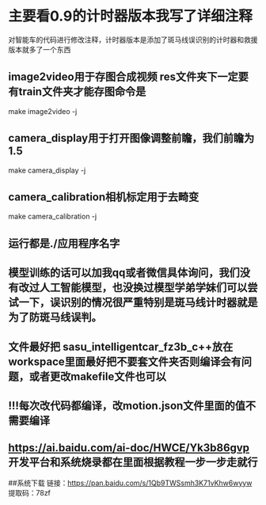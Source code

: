 # 主要看0.9的计时器版本我写了详细注释
 对智能车的代码进行修改注释，计时器版本是添加了斑马线误识别的计时器和救援版本就多了一个东西
## image2video用于存图合成视频  res文件夹下一定要有train文件夹才能存图命令是
make image2video -j
## camera_display用于打开图像调整前瞻，我们前瞻为1.5
make camera_display -j
## camera_calibration相机标定用于去畸变
make camera_calibration -j
## 运行都是./应用程序名字

## 模型训练的话可以加我qq或者微信具体询问，我们没有改过人工智能模型，也没换过模型学弟学妹们可以尝试一下，误识别的情况很严重特别是斑马线计时器就是为了防斑马线误判。

## 文件最好把 sasu_intelligentcar_fz3b_c++放在workspace里面最好把不要套文件夹否则编译会有问题，或者更改makefile文件也可以
## !!!每次改代码都编译，改motion.json文件里面的值不需要编译

## https://ai.baidu.com/ai-doc/HWCE/Yk3b86gvp  开发平台和系统烧录都在里面根据教程一步一步走就行
##系统下载
链接：https://pan.baidu.com/s/1Qb9TWSsmh3K71vKhw6wyyw 
提取码：78zf
